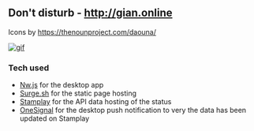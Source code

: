 Don't disturb - http://gian.online
----

Icons by https://thenounproject.com/daouna/

[![gif](https://thumbs.gfycat.com/FondOilyAsiansmallclawedotter-size_restricted.gif "gif")](https://gfycat.com/FondOilyAsiansmallclawedotter)

### Tech used
  - [Nw.js](https://github.com/nwjs/nw.js/) for the desktop app
  - [Surge.sh](http://surge.sh) for the static page hosting
  - [Stamplay](https://stamplay.com/) for the API data hosting of the status
  - [OneSignal](https://onesignal.com) for the desktop push notification to very the data has been updated on Stamplay